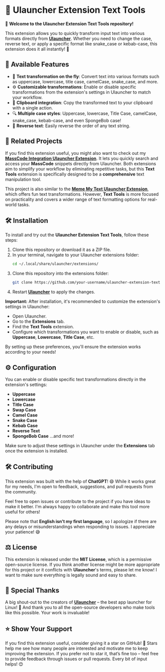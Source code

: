 # 📄 Ulauncher Extension Text Tools

👋 **Welcome to the Ulauncher Extension Text Tools repository!**

This extension allows you to quickly transform input text into various formats directly from **[Ulauncher](https://ulauncher.io)**. Whether you need to change the case, reverse text, or apply a specific format like snake_case or kebab-case, this extension does it all instantly! 🚀

## 🚀 Available Features

- 🔡 **Text transformation on the fly**: Convert text into various formats such as uppercase, lowercase, title case, camelCase, snake_case, and more.
- ⚙️ **Customizable transformations**: Enable or disable specific transformations from the extension's settings in Ulauncher to match your workflow.
- 🔁 **Clipboard integration**: Copy the transformed text to your clipboard with a single action.
- 🔍 **Multiple case styles**: Uppercase, lowercase, Title Case, camelCase, snake_case, kebab-case, and even SpongeBob case!
- 🔄 **Reverse text**: Easily reverse the order of any text string.

## 🔗 Related Projects

If you find this extension useful, you might also want to check out my **[MassCode Integration Ulauncher Extension](https://github.com/mathe00/ulauncher-plugin-masscode-integration)**. It lets you quickly search and access your **MassCode** snippets directly from Ulauncher. Both extensions aim to simplify your workflow by eliminating repetitive tasks, but this **Text Tools** extension is specifically designed to be a **comprehensive** text manipulation tool.

This project is also similar to the **[Meme My Text Ulauncher Extension](https://ext.ulauncher.io/-/github-rnairn01-ulauncher-meme-my-text)**, which offers fun text transformations. However, **Text Tools** is more focused on practicality and covers a wider range of text formatting options for real-world tasks.

## 🛠️ Installation

To install and try out the **Ulauncher Extension Text Tools**, follow these steps:

1. Clone this repository or download it as a ZIP file.
2. In your terminal, navigate to your Ulauncher extensions folder:
   ```bash
   cd ~/.local/share/ulauncher/extensions/
   ```
3. Clone this repository into the extensions folder:
   ```bash
   git clone https://github.com/your-username/ulauncher-extension-text-tools.git
   ```
4. Restart **[Ulauncher](https://ulauncher.io)** to apply the changes.

**Important:** After installation, it's recommended to customize the extension's settings in Ulauncher:

- Open Ulauncher.
- Go to the **Extensions** tab.
- Find the **Text Tools** extension.
- Configure which transformations you want to enable or disable, such as **Uppercase**, **Lowercase**, **Title Case**, etc.

By setting up these preferences, you'll ensure the extension works according to your needs!

## ⚙️ Configuration

You can enable or disable specific text transformations directly in the extension's settings:

- **Uppercase**
- **Lowercase**
- **Title Case**
- **Swap Case**
- **Camel Case**
- **Snake Case**
- **Kebab Case**
- **Reverse Text**
- **SpongeBob Case**
...and more!

Make sure to adjust these settings in Ulauncher under the **Extensions** tab once the extension is installed.

## 🛠️ Contributing

This extension was built with the help of **ChatGPT**! 😄 While it works great for my needs, I'm open to feedback, suggestions, and pull requests from the community.

Feel free to open issues or contribute to the project if you have ideas to make it better. I'm always happy to collaborate and make this tool more useful for others!

Please note that **English isn’t my first language**, so I apologize if there are any delays or misunderstandings when responding to issues. I appreciate your patience! 😅

## ⚖️ License

This extension is released under the **MIT License**, which is a permissive open-source license. If you think another license might be more appropriate for this project or it conflicts with **Ulauncher**'s terms, please let me know! I want to make sure everything is legally sound and easy to share.

## 🙏 Special Thanks

A big shout-out to the creators of **[Ulauncher](https://ulauncher.io)** – the best app launcher for Linux! 🚀 And thank you to all the open-source developers who make tools like this possible. Your work is invaluable!

## ⭐ Show Your Support

If you find this extension useful, consider giving it a star on GitHub! 🌟 Stars help me see how many people are interested and motivate me to keep improving the extension. If you prefer not to star it, that’s fine too – feel free to provide feedback through issues or pull requests. Every bit of input helps! 😊

